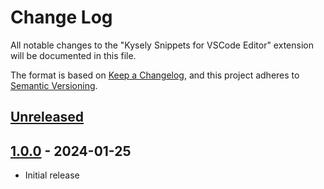 # Change Log

All notable changes to the "Kysely Snippets for VSCode Editor" extension will be documented in this file.

The format is based on [Keep a Changelog](https://keepachangelog.com/en/1.0.0/),
and this project adheres to [Semantic Versioning](https://semver.org/spec/v2.0.0.html).

## [Unreleased]

## [1.0.0] - 2024-01-25

- Initial release

[unreleased]: https://github.com/ManuelGil/vscode-kysely-snippets/compare/v1.0.0...HEAD
[1.0.0]: https://github.com/ManuelGil/vscode-kysely-snippets/releases/tag/v1.0.0
